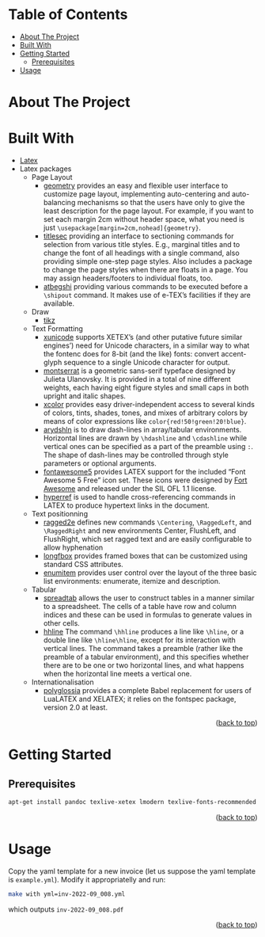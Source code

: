 <a name="readme-top"></a>

<!-- TABLE OF CONTENTS -->
# Table of Contents

* [About The Project](#about-the-project)
* [Built With](#built-with)
* [Getting Started](#getting-started)
    * [Prerequisites](#prerequisites)
* [Usage](#usage)

<!-- ABOUT THE PROJECT -->
# About The Project



# Built With

* [Latex](https://www.latex-project.org/)
* Latex packages
    * Page Layout
        * [geometry](https://www.ctan.org/pkg/geometry) provides an easy and flexible user interface to customize page layout, implementing auto-centering and auto-balancing mechanisms so that the users have only to give the least description for the page layout. For example, if you want to set each margin 2cm without header space, what you need is just `\usepackage[margin=2cm,nohead]{geometry}`.
        * [titlesec](https://www.ctan.org/pkg/titlesec) providing an interface to sectioning commands for selection from various title styles. E.g., marginal titles and to change the font of all headings with a single command, also providing simple one-step page styles. Also includes a package to change the page styles when there are floats in a page. You may assign headers/footers to individual floats, too.
        * [atbegshi](https://www.ctan.org/pkg/atbegshi) providing various commands to be executed before a `\shipout` command. It makes use of e-TEX’s facilities if they are available.
    * Draw
        * [tikz](https://www.ctan.org/pkg/tikz)
    * Text Formatting
        * [xunicode](https://www.ctan.org/pkg/xunicode) supports XETEX’s (and other putative future similar engines’) need for Unicode characters, in a similar way to what the fontenc does for 8-bit (and the like) fonts: convert accent-glyph sequence to a single Unicode character for output.
        * [montserrat](https://www.ctan.org/pkg/montserrat) is a geometric sans-serif typeface designed by Julieta Ulanovsky. It is provided in a total of nine different weights, each having eight figure styles and small caps in both upright and italic shapes.
        * [xcolor](https://www.ctan.org/pkg/xcolor) provides easy driver-independent access to several kinds of colors, tints, shades, tones, and mixes of arbitrary colors by means of color expressions like `color{red!50!green!20!blue}`.
        * [arydshln](https://www.ctan.org/pkg/arydshln) is to draw dash-lines in array/tabular environments. Horizontal lines are drawn by `\hdashline` and `\cdashline` while vertical ones can be specified as a part of the preamble using `:`. The shape of dash-lines may be controlled through style parameters or optional arguments.
        * [fontawesome5](https://www.ctan.org/pkg/fontawesome5) provides LATEX support for the included “Font Awesome 5 Free” icon set. These icons were designed by [Fort Awesome](https://fontawesome.com/) and released under the SIL OFL 1.1 license.
        * [hyperref](https://www.ctan.org/pkg/hyperref) is used to handle cross-referencing commands in LATEX to produce hypertext links in the document.
    * Text positionning
        * [ragged2e](https://www.ctan.org/pkg/ragged2e) defines new commands `\Centering`, `\RaggedLeft`, and `\RaggedRight` and new environments Center, FlushLeft, and FlushRight, which set ragged text and are easily configurable to allow hyphenation
        * [longfbox](https://www.ctan.org/pkg/longfbox) provides framed boxes that can be customized using standard CSS attributes.
        * [enumitem](https://www.ctan.org/pkg/enumitem) provides user control over the layout of the three basic list environments: enumerate, itemize and description.
    * Tabular
        * [spreadtab](https://www.ctan.org/pkg/spreadtab) allows the user to construct tables in a manner similar to a spreadsheet. The cells of a table have row and column indices and these can be used in formulas to generate values in other cells.
        * [hhline](https://www.ctan.org/pkg/hhline) The command `\hhline` produces a line like `\hline`, or a double line like `\hline\hline`, except for its interaction with vertical lines. The command takes a preamble (rather like the preamble of a tabular environment), and this specifies whether there are to be one or two horizontal lines, and what happens when the horizontal line meets a vertical one.
    * Internationalisation
        * [polyglossia](https://www.ctan.org/pkg/polyglossia) provides a complete Babel replacement for users of LuaLATEX and XELATEX; it relies on the fontspec package, version 2.0 at least.

<p align="right">(<a href="#readme-top">back to top</a>)</p>

# Getting Started

## Prerequisites

```bash
apt-get install pandoc texlive-xetex lmodern texlive-fonts-recommended texlive-fonts-extra texlive-science
```

<p align="right">(<a href="#readme-top">back to top</a>)</p>

# Usage

Copy the yaml template for a new invoice (let us suppose the yaml template is `example.yml`). Modify it appropriatelly and run:

```bash
make with yml=inv-2022-09_008.yml
```

which outputs `inv-2022-09_008.pdf`

<p align="right">(<a href="#readme-top">back to top</a>)</p>
